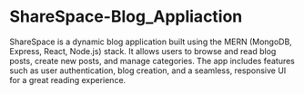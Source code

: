 # ShareSpace-Blog_Appliaction
ShareSpace is a dynamic blog application built using the MERN (MongoDB, Express, React, Node.js) stack. It allows users to browse and read blog posts, create new posts, and manage categories. The app includes features such as user authentication, blog creation, and a seamless, responsive UI for a great reading experience.
